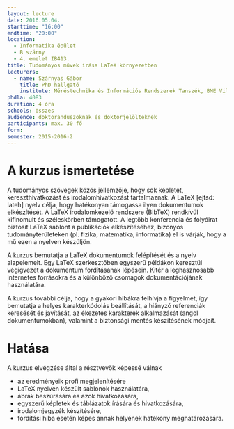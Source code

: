 ```yaml
---
layout: lecture
date: 2016.05.04.
starttime: "16:00"
endtime: "20:00"
location:
  - Informatika épület
  - B szárny
  - 4. emelet IB413.
title: Tudományos művek írása LaTeX környezetben
lecturers:
  - name: Szárnyas Gábor
    title: PhD hallgató
    institute: Méréstechnika és Információs Rendszerek Tanszék, BME Villamosmérnöki és Informatikai Kar
phdla: 4083
duration: 4 óra
schools: összes
audience: doktoranduszoknak és doktorjelölteknek
participants: max. 30 fő
form:
semester: 2015-2016-2
---
```


# A kurzus ismertetése

A tudományos szövegek közös jellemzője, hogy sok képletet, kereszthivatkozást és irodalomhivatkozást tartalmaznak. A LaTeX [ejtsd: lateh] nyelv célja, hogy hatékonyan támogassa ilyen dokumentumok elkészítését. A LaTeX irodalomkezelő rendszere (BibTeX) rendkívül kifinomult és széleskörben támogatott. A legtöbb konferencia és folyóirat biztosít LaTeX sablont a publikációk elkészítéséhez, bizonyos tudományterületeken (pl. fizika, matematika, informatika) el is várják, hogy a mű ezen a nyelven készüljön.

A kurzus bemutatja a LaTeX dokumentumok felépítését és a nyelv alapelemeit. Egy LaTeX szerkesztőben egyszerű példákon keresztül végigvezet a dokumentum fordításának lépésein. Kitér a leghasznosabb internetes forrásokra és a különböző csomagok dokumentációjának használatára.

A kurzus további célja, hogy a gyakori hibákra felhívja a figyelmet, így bemutatja a helyes karakterkódolás beállítását, a hiányzó referenciák keresését és javítását, az ékezetes karakterek alkalmazását (angol dokumentumokban), valamint a biztonsági mentés készítésének módjait.

# Hatása

A kurzus elvégzése által a résztvevők képessé válnak

* az eredményeik profi megjelenítésére
* LaTeX nyelven készült sablonok használatára,
* ábrák beszúrására és azok hivatkozására,
* egyszerű képletek és táblázatok írására és hivatkozására,
* irodalomjegyzék készítésére,
* fordítási hiba esetén képes annak helyének hatékony meghatározására.
